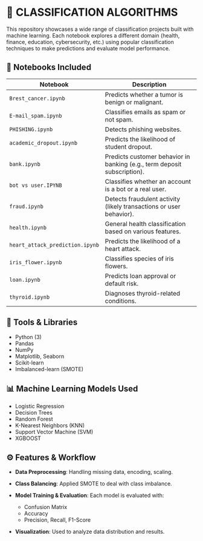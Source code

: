 # 🧠 CLASSIFICATION ALGORITHMS

This repository showcases a wide range of classification projects built with machine learning. Each notebook explores a different domain (health, finance, education, cybersecurity, etc.) using popular classification techniques to make predictions and evaluate model performance.

## 📂 Notebooks Included

| Notebook                        | Description                                                              |
| ------------------------------- | ------------------------------------------------------------------------ |
| `Brest_cancer.ipynb`            | Predicts whether a tumor is benign or malignant.                         |
| `E-mail_spam.ipynb`             | Classifies emails as spam or not spam.                                   |
| `PHISHING.ipynb`                | Detects phishing websites.                                               |
| `academic_dropout.ipynb`        | Predicts the likelihood of student dropout.                              |
| `bank.ipynb`                    | Predicts customer behavior in banking (e.g., term deposit subscription). |
| `bot vs user.IPYNB`             | Classifies whether an account is a bot or a real user.                   |
| `fraud.ipynb`                   | Detects fraudulent activity (likely transactions or user behavior).      |
| `health.ipynb`                  | General health classification based on various features.                 |
| `heart_attack_prediction.ipynb` | Predicts the likelihood of a heart attack.                               |
| `iris_flower.ipynb`             | Classifies species of iris flowers.                                      |
| `loan.ipynb`                    | Predicts loan approval or default risk.                                  |
| `thyroid.ipynb`                 | Diagnoses thyroid-related conditions.                                    |

## 🧰 Tools & Libraries

* Python (3)
* Pandas
* NumPy
* Matplotlib, Seaborn
* Scikit-learn
* Imbalanced-learn (SMOTE)

## 📊 Machine Learning Models Used

* Logistic Regression
* Decision Trees
* Random Forest
* K-Nearest Neighbors (KNN)
* Support Vector Machine (SVM)
* XGBOOST

## ⚙️ Features & Workflow

* **Data Preprocessing**: Handling missing data, encoding, scaling.
* **Class Balancing**: Applied SMOTE to deal with class imbalance.
* **Model Training & Evaluation**: Each model is evaluated with:

  * Confusion Matrix
  * Accuracy
  * Precision, Recall, F1-Score
* **Visualization**: Used to analyze data distribution and results.
